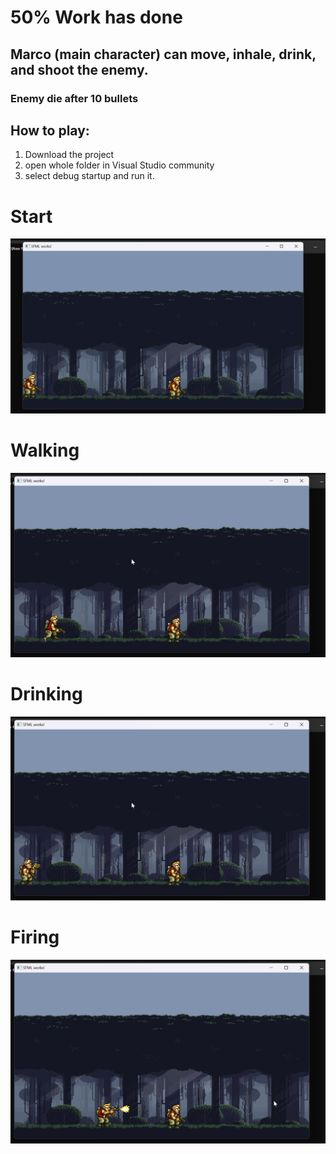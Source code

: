# 50% Work has done


## Marco (main character) can move, inhale, drink, and shoot the enemy. 
### Enemy die after 10 bullets 


## How to play:
1. Download the project
2. open whole folder in Visual Studio community 
3. select debug startup and run it.  

# Start  
![Alt text](Images/1.png)  
# Walking  
![Alt text](Images/Walking.png)  
# Drinking  
![Alt text](Images/Drinking.png)  
# Firing  
![Alt text](Images/Fire.png)  

